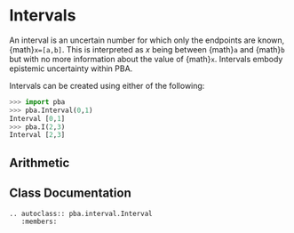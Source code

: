# Intervals

An interval is an uncertain number for which only the endpoints are known, {math}`x=[a,b]`.
This is interpreted as $x$ being between {math}`a` and {math}`b` but with no more information about the value of {math}`x`.
Intervals embody epistemic uncertainty within PBA.

Intervals can be created using either of the following:
```python
>>> import pba
>>> pba.Interval(0,1)
Interval [0,1]
>>> pba.I(2,3)
Interval [2,3]
```
## Arithmetic


## Class Documentation
```{eval-rst}
.. autoclass:: pba.interval.Interval
   :members:
```